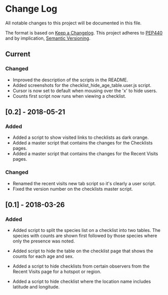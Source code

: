 # Change Log
All notable changes to this project will be documented in this file.

The format is based on [Keep a Changelog](http://keepachangelog.com/).
This project adheres to [PEP440](https://www.python.org/dev/peps/pep-0440/)
and by implication, [Semantic Versioning](http://semver.org/).

## Current
### Changed
- Improved the description of the scripts in the README.
- Added screenshots for the checklist_hide_age_table.user.js script.
- Cursor is now set to default when mousing over the 'x' to hide users.
- Counts first script now runs when viewing a checklist.

## [0.2] - 2018-05-21
### Added
- Added a script to show visited links to checklists as dark orange.
- Added a master script that contains the changes for the Checklists pages.
- Added a master script that contains the changes for the Recent Visits pages.
### Changed
- Renamed the recent visits new tab script so it's clearly a user script.
- Fixed the version number on the checklists master script.


## [0.1] - 2018-03-26
### Added
- Added script to split the species list on a checklist into two tables. 
  The species with counts are shown first followed by those species where 
  only the presence was noted.
  
- Added script to hide the table on the checklist page that shows the 
  counts for each age and sex.
  
- Added a script to hide checklists from certain observers from the 
  Recent Visits page for a hotspot or region.

- Added a script to hide checklist where the location name includes
  latitude and longitude.

